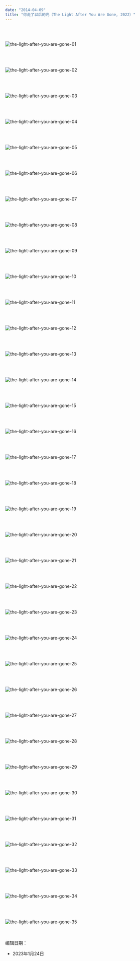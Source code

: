 ```yaml
---
date: "2014-04-09"
title: "你走了以后的光（The Light After You Are Gone, 2022）"
---
```

<br><br>

![the-light-after-you-are-gone-01](/img/portfolio/the-light-after-you-are-gone/the-light-after-you-are-gone-01.jpg)<br><br><br><br>

![the-light-after-you-are-gone-02](/img/portfolio/the-light-after-you-are-gone/the-light-after-you-are-gone-02.jpg)<br><br><br><br>

![the-light-after-you-are-gone-03](/img/portfolio/the-light-after-you-are-gone/the-light-after-you-are-gone-03.jpg)<br><br><br><br>

![the-light-after-you-are-gone-04](/img/portfolio/the-light-after-you-are-gone/the-light-after-you-are-gone-04.jpg)<br><br><br><br>

![the-light-after-you-are-gone-05](/img/portfolio/the-light-after-you-are-gone/the-light-after-you-are-gone-05.jpg)<br><br><br><br>

![the-light-after-you-are-gone-06](/img/portfolio/the-light-after-you-are-gone/the-light-after-you-are-gone-06.jpg)<br><br><br><br>

![the-light-after-you-are-gone-07](/img/portfolio/the-light-after-you-are-gone/the-light-after-you-are-gone-07.jpg)<br><br><br><br>

![the-light-after-you-are-gone-08](/img/portfolio/the-light-after-you-are-gone/the-light-after-you-are-gone-08.jpg)<br><br><br><br>

![the-light-after-you-are-gone-09](/img/portfolio/the-light-after-you-are-gone/the-light-after-you-are-gone-09.jpg)<br><br><br><br>

![the-light-after-you-are-gone-10](/img/portfolio/the-light-after-you-are-gone/the-light-after-you-are-gone-10.jpg)<br><br><br><br>

![the-light-after-you-are-gone-11](/img/portfolio/the-light-after-you-are-gone/the-light-after-you-are-gone-11.jpg)<br><br><br><br>

![the-light-after-you-are-gone-12](/img/portfolio/the-light-after-you-are-gone/the-light-after-you-are-gone-12.jpg)<br><br><br><br>

![the-light-after-you-are-gone-13](/img/portfolio/the-light-after-you-are-gone/the-light-after-you-are-gone-13.jpg)<br><br><br><br>

![the-light-after-you-are-gone-14](/img/portfolio/the-light-after-you-are-gone/the-light-after-you-are-gone-14.jpg)<br><br><br><br>

![the-light-after-you-are-gone-15](/img/portfolio/the-light-after-you-are-gone/the-light-after-you-are-gone-15.jpg)<br><br><br><br>

![the-light-after-you-are-gone-16](/img/portfolio/the-light-after-you-are-gone/the-light-after-you-are-gone-16.jpg)<br><br><br><br>

![the-light-after-you-are-gone-17](/img/portfolio/the-light-after-you-are-gone/the-light-after-you-are-gone-17.jpg)<br><br><br><br>

![the-light-after-you-are-gone-18](/img/portfolio/the-light-after-you-are-gone/the-light-after-you-are-gone-18.jpg)<br><br><br><br>

![the-light-after-you-are-gone-19](/img/portfolio/the-light-after-you-are-gone/the-light-after-you-are-gone-19.jpg)<br><br><br><br>

![the-light-after-you-are-gone-20](/img/portfolio/the-light-after-you-are-gone/the-light-after-you-are-gone-20.jpg)<br><br><br><br>

![the-light-after-you-are-gone-21](/img/portfolio/the-light-after-you-are-gone/the-light-after-you-are-gone-21.jpg)<br><br><br><br>

![the-light-after-you-are-gone-22](/img/portfolio/the-light-after-you-are-gone/the-light-after-you-are-gone-22.jpg)<br><br><br><br>

![the-light-after-you-are-gone-23](/img/portfolio/the-light-after-you-are-gone/the-light-after-you-are-gone-23.jpg)<br><br><br><br>

![the-light-after-you-are-gone-24](/img/portfolio/the-light-after-you-are-gone/the-light-after-you-are-gone-24.jpg)<br><br><br><br>

![the-light-after-you-are-gone-25](/img/portfolio/the-light-after-you-are-gone/the-light-after-you-are-gone-25.jpg)<br><br><br><br>

![the-light-after-you-are-gone-26](/img/portfolio/the-light-after-you-are-gone/the-light-after-you-are-gone-26.jpg)<br><br><br><br>

![the-light-after-you-are-gone-27](/img/portfolio/the-light-after-you-are-gone/the-light-after-you-are-gone-27.jpg)<br><br><br><br>

![the-light-after-you-are-gone-28](/img/portfolio/the-light-after-you-are-gone/the-light-after-you-are-gone-28.jpg)<br><br><br><br>

![the-light-after-you-are-gone-29](/img/portfolio/the-light-after-you-are-gone/the-light-after-you-are-gone-29.jpg)<br><br><br><br>

![the-light-after-you-are-gone-30](/img/portfolio/the-light-after-you-are-gone/the-light-after-you-are-gone-30.jpg)<br><br><br><br>

![the-light-after-you-are-gone-31](/img/portfolio/the-light-after-you-are-gone/the-light-after-you-are-gone-31.jpg)<br><br><br><br>

![the-light-after-you-are-gone-32](/img/portfolio/the-light-after-you-are-gone/the-light-after-you-are-gone-32.jpg)<br><br><br><br>

![the-light-after-you-are-gone-33](/img/portfolio/the-light-after-you-are-gone/the-light-after-you-are-gone-33.jpg)<br><br><br><br>

![the-light-after-you-are-gone-34](/img/portfolio/the-light-after-you-are-gone/the-light-after-you-are-gone-34.jpg)<br><br><br><br>

![the-light-after-you-are-gone-35](/img/portfolio/the-light-after-you-are-gone/the-light-after-you-are-gone-35.jpg)<br><br><br>

编辑日期：
* 2023年1月24日<br><br><br>